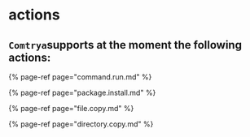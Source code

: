 # actions

## `Comtrya`supports at the moment the following actions:

{% page-ref page="command.run.md" %}

{% page-ref page="package.install.md" %}

{% page-ref page="file.copy.md" %}

{% page-ref page="directory.copy.md" %}



